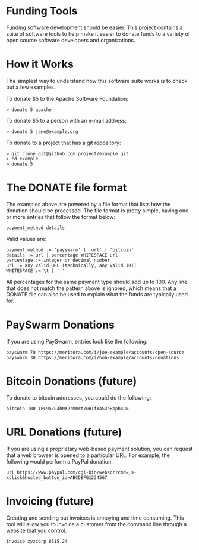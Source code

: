Funding Tools
=============

Funding software development should be easier. This project contains a suite 
of software tools to help make it easier to donate funds to a variety of
open source software developers and organizations.

How it Works
============

The simplest way to understand how this software suite works is to check out
a few examples.

To donate $5 to the Apache Software Foundation:

    > donate 5 apache

To donate $5 to a person with an e-mail address:

    > donate 5 jane@example.org

To donate to a project that has a git repository:

    > git clone git@github.com:project/example.git
    > cd example
    > donate 5

The DONATE file format
======================

The examples above are powered by a file format that lists how the donation
should be processed. The file format is pretty simple, having one or more
entries that follow the format below:

    payment_method details
    
Valid values are:

    payment_method := 'payswarm' | 'url' | 'bitcoin'
    details := url | percentage WHITESPACE url
    percentage := integer or decimal number
    url := any valid URL (technically, any valid IRI)
    WHITESPACE := \t | ' '

All percentages for the same payment type should add up to 100.
Any line that does not match the pattern above is ignored, which
means that a DONATE file can also be used to explain what the
funds are typically used for.

PaySwarm Donations
==================

If you are using PaySwarm, entries look like the following:

    payswarm 70 https://meritora.com/i/joe-example/accounts/open-source
    payswarm 30 https://meritora.com/i/bob-example/accounts/donations

Bitcoin Donations (future)
==========================

To donate to bitcoin addresses, you could do the following:

    bitcoin 100 1PC9aZC4hNX2rmmrt7uHTfYAS3hRbph4UN

URL Donations (future)
======================

If you are using a proprietary web-based payment solution, you can request
that a web browser is opened to a particular URL. For example, the 
following would perform a PayPal donation:

    url https://www.paypal.com/cgi-bin/webscr?cmd=_s-xclick&hosted_button_id=ABCDEFG1234567

Invoicing (future)
==================

Creating and sending out invoices is annoying and time consuming. This tool
will allow you to invoice a customer from the command line through a website
that you control.

    invoice xyzcorp 8515.24
